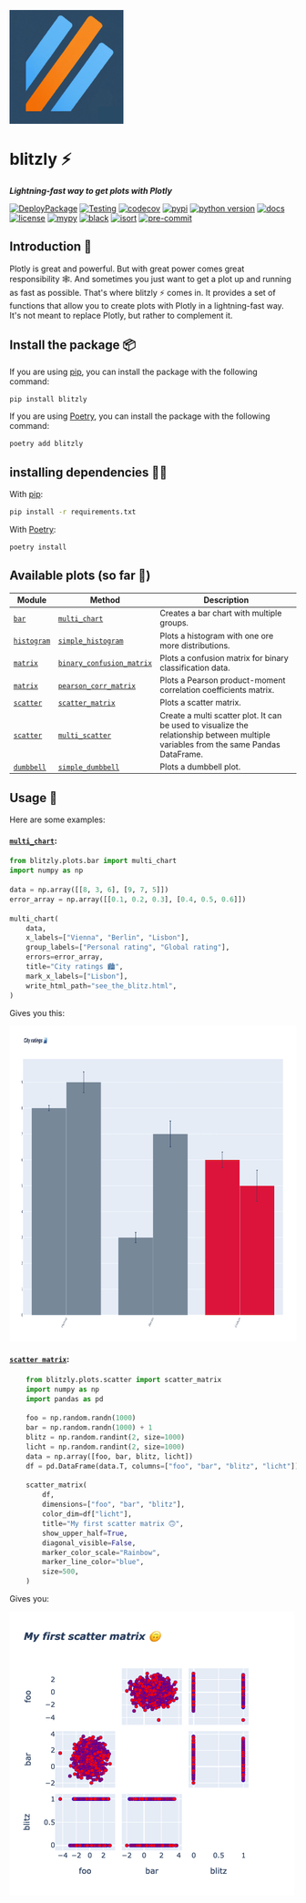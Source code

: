 <img src="https://github.com/invia-flights/blitzly/raw/main/docs/assets/images/icon.png" alt="blitzly logo" width="200" height="200"/><br>
# blitzly ⚡️
***Lightning-fast way to get plots with Plotly***

[![DeployPackage](https://github.com/invia-flights/blitzly/actions/workflows/deploy-package.yml/badge.svg)](https://github.com/invia-flights/blitzly/actions/workflows/deploy-package.yml)
[![Testing](https://github.com/invia-flights/blitzly/actions/workflows/testing.yml/badge.svg?branch=main)](https://github.com/invia-flights/blitzly/actions/workflows/testing.yml)
[![codecov](https://codecov.io/gh/invia-flights/blitzly/branch/develop/graph/badge.svg?token=ROCDJJV8JV)](https://codecov.io/gh/invia-flights/blitzly)
[![pypi](https://img.shields.io/pypi/v/blitzly)](https://pypi.org/project/blitzly/)
[![python version](https://img.shields.io/pypi/pyversions/blitzly?logo=python&logoColor=yellow)](https://www.python.org/)
[![docs](https://img.shields.io/badge/docs-mkdoks%20material-blue)](https://invia-flights.github.io/blitzly/)
[![license](https://img.shields.io/github/license/invia-flights/blitzly)](https://github.com/invia-flights/blitzly/blob/main/LICENSE)
[![mypy](http://www.mypy-lang.org/static/mypy_badge.svg)](https://github.com/python/mypy)
[![black](https://img.shields.io/badge/code%20style-black-000000.svg)](https://github.com/psf/black)
[![isort](https://img.shields.io/badge/%20imports-isort-%231674b1?style=flat&labelColor=ef8336)](https://github.com/PyCQA/isort)
[![pre-commit](https://img.shields.io/badge/pre--commit-enabled-brightgreen?logo=pre-commit&logoColor=white)](https://github.com/pre-commit/pre-commit)
## Introduction 🎉
Plotly is great and powerful. But with great power comes great responsibility 🕸. And sometimes you just want to get a plot up and running as fast as possible. That's where blitzly ⚡️ comes in. It provides a set of functions that allow you to create plots with Plotly in a lightning-fast way. It's not meant to replace Plotly, but rather to complement it.

## Install the package 📦
If you are using [pip](https://pip.pypa.io/en/stable/), you can install the package with the following command:
```bash
pip install blitzly
```

If you are using [Poetry](https://python-poetry.org/), you can install the package with the following command:
```bash
poetry add blitzly
```
## installing dependencies 🧑‍🔧
With [pip](https://pip.pypa.io/en/stable/):
```bash
pip install -r requirements.txt
```

With [Poetry](https://python-poetry.org/):
```bash
poetry install
```
## Available plots (so far 🚀)
| Module | Method | Description |
| ------ | ------ | ----------- |
| [`bar`](https://invia-flights.github.io/blitzly/plots/bar/) | [`multi_chart`](https://invia-flights.github.io/blitzly/plots/bar/#blitzly.plots.bar.multi_chart) | Creates a bar chart with multiple groups. |
| [`histogram`](https://invia-flights.github.io/blitzly/plots/histogram/) | [`simple_histogram`](https://invia-flights.github.io/blitzly/plots/histogram/#blitzly.plots.histogram.simple_histogram) | Plots a histogram with one ore more distributions. |
| [`matrix`](https://invia-flights.github.io/blitzly/plots/matrix/) | [`binary_confusion_matrix`](https://invia-flights.github.io/blitzly/plots/matrix/#blitzly.plots.matrix.binary_confusion_matrix) | Plots a confusion matrix for binary classification data. |
| [`matrix`](https://invia-flights.github.io/blitzly/plots/matrix/) | [`pearson_corr_matrix`](https://invia-flights.github.io/blitzly/plots/matrix/#blitzly.plots.matrix.pearson_corr_matrix) | Plots a Pearson product-moment correlation coefficients matrix. |
| [`scatter`](https://invia-flights.github.io/blitzly/plots/scatter/) | [`scatter_matrix`](https://invia-flights.github.io/blitzly/plots/scatter/#blitzly.plots.scatter.scatter_matrix) | Plots a scatter matrix. |
| [`scatter`](https://invia-flights.github.io/blitzly/plots/scatter/) | [`multi_scatter`](https://invia-flights.github.io/blitzly/plots/scatter/#blitzly.plots.scatter.multi_scatter) | Create a multi scatter plot. It can be used to visualize the relationship between multiple variables from the same Pandas DataFrame. |
| [`dumbbell`](https://invia-flights.github.io/blitzly/plots/dumbbell/) | [`simple_dumbbell`](https://invia-flights.github.io/blitzly/plots/scatter/#blitzly.plots.dumbbell.simple_dumbbell) | Plots a dumbbell plot. |

## Usage 🤌
Here are some examples:

#### [`multi_chart`](https://invia-flights.github.io/blitzly/plots/bar/#blitzly.plots.bar.multi_chart):
```python
from blitzly.plots.bar import multi_chart
import numpy as np

data = np.array([[8, 3, 6], [9, 7, 5]])
error_array = np.array([[0.1, 0.2, 0.3], [0.4, 0.5, 0.6]])

multi_chart(
    data,
    x_labels=["Vienna", "Berlin", "Lisbon"],
    group_labels=["Personal rating", "Global rating"],
    errors=error_array,
    title="City ratings 🏙",
    mark_x_labels=["Lisbon"],
    write_html_path="see_the_blitz.html",
)
```
Gives you this:

<img src="https://github.com/invia-flights/blitzly/raw/main/docs/assets/images/example_plots/multi_bars.png" alt="multi bars plot" width="1000" height="555"/>

#### [`scatter matrix`](https://invia-flights.github.io/blitzly/plots/scatter/#blitzly.plots.scatter.scatter_matrix):
```python
    from blitzly.plots.scatter import scatter_matrix
    import numpy as np
    import pandas as pd

    foo = np.random.randn(1000)
    bar = np.random.randn(1000) + 1
    blitz = np.random.randint(2, size=1000)
    licht = np.random.randint(2, size=1000)
    data = np.array([foo, bar, blitz, licht])
    df = pd.DataFrame(data.T, columns=["foo", "bar", "blitz", "licht"])

    scatter_matrix(
        df,
        dimensions=["foo", "bar", "blitz"],
        color_dim=df["licht"],
        title="My first scatter matrix 🙃",
        show_upper_half=True,
        diagonal_visible=False,
        marker_color_scale="Rainbow",
        marker_line_color="blue",
        size=500,
    )
```
Gives you:

<img src="https://github.com/invia-flights/blitzly/raw/main/docs/assets/images/example_plots/scatter_matrix.png" alt="scatter-matrix plot" width="500" height="500"/>
